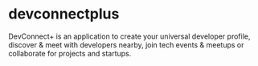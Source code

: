 # devconnectplus
DevConnect+ is an application to create your universal developer profile, discover &amp; meet with developers nearby, join tech events &amp; meetups or collaborate for projects and startups. 
